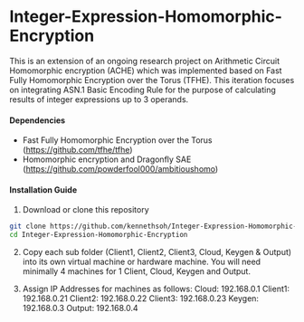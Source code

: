 # Integer-Expression-Homomorphic-Encryption

This is an extension of an ongoing research project on Arithmetic Circuit Homomorphic encryption (ACHE) which was implemented based on Fast Fully Homomorphic Encryption over the Torus (TFHE). This iteration focuses on integrating ASN.1 Basic Encoding Rule for the purpose of calculating results of integer expressions up to 3 operands.

#### Dependencies

* Fast Fully Homomorphic Encryption over the Torus (https://github.com/tfhe/tfhe)
* Homomorphic encryption and Dragonfly SAE (https://github.com/powderfool000/ambitioushomo)

#### Installation Guide
1. Download or clone this repository
```bash
git clone https://github.com/kennethsoh/Integer-Expression-Homomorphic-Encryption.git
cd Integer-Expression-Homomorphic-Encryption
```

2. Copy each sub folder (Client1, Client2, Client3, Cloud, Keygen & Output) into its own virtual machine or hardware machine. You will need minimally 4 machines for 1 Client, Cloud, Keygen and Output.

3. Assign IP Addresses for machines as follows:
Cloud:    192.168.0.1
Client1:  192.168.0.21
Client2:  192.168.0.22
Client3:  192.168.0.23
Keygen:   192.168.0.3
Output:   192.168.0.4

